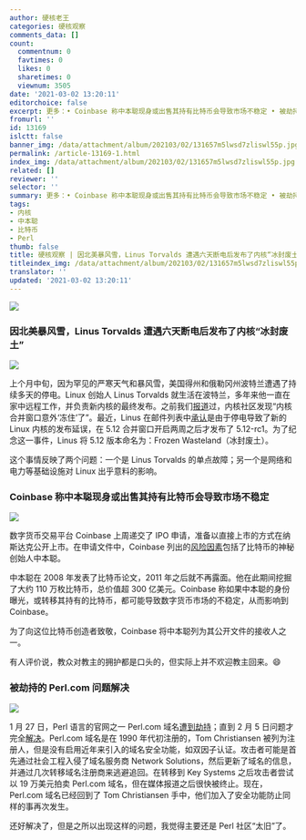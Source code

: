 ```yaml
---
author: 硬核老王
categories: 硬核观察
comments_data: []
count:
  commentnum: 0
  favtimes: 0
  likes: 0
  sharetimes: 0
  viewnum: 3505
date: '2021-03-02 13:20:11'
editorchoice: false
excerpt: 更多：• Coinbase 称中本聪现身或出售其持有比特币会导致市场不稳定 • 被劫持的 Perl.com 问题解决
fromurl: ''
id: 13169
islctt: false
banner_img: /data/attachment/album/202103/02/131657m5lwsd7zliswl55p.jpg
permalink: /article-13169-1.html
index_img: /data/attachment/album/202103/02/131657m5lwsd7zliswl55p.jpg
related: []
reviewer: ''
selector: ''
summary: 更多：• Coinbase 称中本聪现身或出售其持有比特币会导致市场不稳定 • 被劫持的 Perl.com 问题解决
tags:
- 内核
- 中本聪
- 比特币
- Perl
thumb: false
title: 硬核观察 | 因北美暴风雪，Linus Torvalds 遭遇六天断电后发布了内核“冰封废土”
titleindex_img: /data/attachment/album/202103/02/131657m5lwsd7zliswl55p.jpg
translator: ''
updated: '2021-03-02 13:20:11'
---
```


![](/data/attachment/album/202103/02/131657m5lwsd7zliswl55p.jpg)


### 因北美暴风雪，Linus Torvalds 遭遇六天断电后发布了内核“冰封废土”


![](/data/attachment/album/202103/02/131706pprdn51dbki57o17.jpg)


上个月中旬，因为罕见的严寒天气和暴风雪，美国得州和俄勒冈州波特兰遭遇了持续多天的停电。Linux 创始人 Linus Torvalds 就生活在波特兰，多年来他一直在家中远程工作，并负责新内核的最终发布。之前我们[报道](/article-13131-1.html)过，内核社区发现“内核合并窗口意外‘冻住’了”。最近，Linus 在邮件列表中[承认](https://lore.kernel.org/lkml/CAHk-=wjUzNbTuRCAv80vyD1dXEEaefdpRi23J+suSaognBoV8A@mail.gmail.com/T/#u)是由于停电导致了新的 Linux 内核的发布延误，在 5.12 合并窗口开启两周之后才发布了 5.12-rc1。为了纪念这一事件，Linus 将 5.12 版本命名为：Frozen Wasteland（冰封废土）。


这个事情反映了两个问题：一个是 Linus Torvalds 的单点故障；另一个是网络和电力等基础设施对 Linux 出乎意料的影响。


### Coinbase 称中本聪现身或出售其持有比特币会导致市场不稳定


![](/data/attachment/album/202103/02/132000k81vxvfzq1z5pv8k.jpg)


数字货币交易平台 Coinbase 上周递交了 IPO 申请，准备以直接上市的方式在纳斯达克公开上市。在申请文件中，Coinbase 列出的[风险因素](https://www.yahoo.com/news/coinbase-warns-entire-crypto-market-181031654.html)包括了比特币的神秘创始人中本聪。


中本聪在 2008 年发表了比特币论文，2011 年之后就不再露面。他在此期间挖掘了大约 110 万枚比特币，总价值超 300 亿美元。Coinbase 称如果中本聪的身份曝光，或转移其持有的比特币，都可能导致数字货币市场的不稳定，从而影响到 Coinbase。


为了向这位比特币创造者致敬，Coinbase 将中本聪列为其公开文件的接收人之一。


有人评价说，教众对教主的拥护都是口头的，但实际上并不欢迎教主回来。:smile:


### 被劫持的 Perl.com 问题解决


![](/data/attachment/album/202103/02/132008w9oces9z0ig9kpgi.jpg)


1 月 27 日，Perl 语言的官网之一 Perl.com 域名[遭到劫持](/article-13078-1.html)；直到 2 月 5 日问题才完全[解决](https://www.perl.com/article/the-hijacking-of-perl-com/)。Perl.com 域名是在 1990 年代初注册的，Tom Christiansen 被列为注册人，但是没有启用近年来引入的域名安全功能，如双因子认证。攻击者可能是首先通过社会工程入侵了域名服务商 Network Solutions，然后更新了域名的信息，并通过几次转移域名注册商来逃避追回。在转移到 Key Systems 之后攻击者尝试以 19 万美元拍卖 Perl.com 域名，但在媒体报道之后很快被终止。现在，Perl.com 域名已经回到了 Tom Christiansen 手中，他们加入了安全功能防止同样的事再次发生。


还好解决了，但是之所以出现这样的问题，我觉得主要还是 Perl 社区“太旧”了。